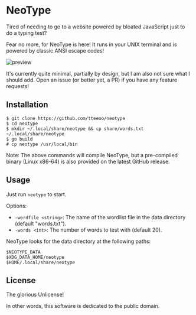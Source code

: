 # NeoType

Tired of needing to go to a website powered by bloated JavaScript just to do a typing test?

Fear no more, for NeoType is here! It runs in your UNIX terminal and is powered by classic ANSI escape codes!

![preview](https://raw.githubusercontent.com/tteeoo/neotype/master/preview.gif)

It's currently quite minimal, partially by design, but I am also not sure what I should add. Open an issue (or better yet, a PR) if you have any feature requests!

## Installation

```
$ git clone https://github.com/tteeoo/neotype
$ cd neotype
$ mkdir ~/.local/share/neotype && cp share/words.txt ~/.local/share/neotype
$ go build
# cp neotype /usr/local/bin
```

Note: The above commands will compile NeoType, but a pre-compiled binary (Linux x86-64) is also provided on the latest GitHub release.

## Usage

Just run `neotype` to start.

Options:
* `-wordfile <string>`: The name of the wordlist file in the data directory (default "words.txt").
* `-words <int>`: The number of words to test with (default 20).

NeoType looks for the data directory at the following paths:

```
$NEOTYPE_DATA
$XDG_DATA_HOME/neotype
$HOME/.local/share/neotype
```

## License

The glorious Unlicense!

In other words, this software is dedicated to the public domain.
